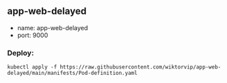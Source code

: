 ## app-web-delayed

* name: app-web-delayed
* port: 9000


### Deploy:
```
kubectl apply -f https://raw.githubusercontent.com/wiktorvip/app-web-delayed/main/manifests/Pod-definition.yaml

```
